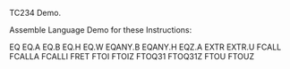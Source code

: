 TC234 Demo.

Assemble Language Demo for these Instructions:

EQ
EQ.A
EQ.B
EQ.H
EQ.W
EQANY.B
EQANY.H
EQZ.A
EXTR
EXTR.U
FCALL
FCALLA
FCALLI
FRET
FTOI
FTOIZ
FTOQ31
FTOQ31Z
FTOU
FTOUZ 
